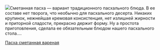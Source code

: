 <!--2025-04-15 14:03:21-->
<div class="yb">
  <div class="rss povarenok"><a href="https://www.povarenok.ru/recipes/show/182535/"><img src="https://www.povarenok.ru/data/cache/2024may/28/45/3123279_96139-640x480.jpg"></a>Сметанная пасха — вариант традиционного пасхального блюда. В ее составе нет творога, что необычно для пасхального десерта.
Никаких крупинок, нежнейшая кремовая консистенция, нет излишней жирности и приторной сладости, прекрасно держит форму. Ну а простота приготовления, сделала ее обязательным блюдом нашего пасхального стола.... <p class="titl"><a href="https://www.povarenok.ru/recipes/show/182535/">Пасха сметанная вареная</a></p></div>
</div>
